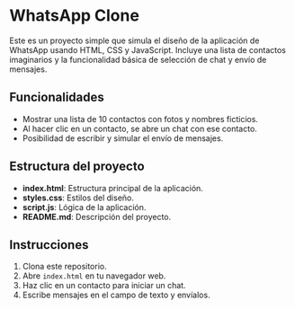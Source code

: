 # WhatsApp Clone

Este es un proyecto simple que simula el diseño de la aplicación de WhatsApp usando HTML, CSS y JavaScript. Incluye una lista de contactos imaginarios y la funcionalidad básica de selección de chat y envío de mensajes.

## Funcionalidades

- Mostrar una lista de 10 contactos con fotos y nombres ficticios.
- Al hacer clic en un contacto, se abre un chat con ese contacto.
- Posibilidad de escribir y simular el envío de mensajes.

## Estructura del proyecto

- **index.html**: Estructura principal de la aplicación.
- **styles.css**: Estilos del diseño.
- **script.js**: Lógica de la aplicación.
- **README.md**: Descripción del proyecto.

## Instrucciones

1. Clona este repositorio.
2. Abre `index.html` en tu navegador web.
3. Haz clic en un contacto para iniciar un chat.
4. Escribe mensajes en el campo de texto y envíalos.
